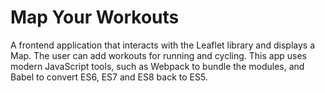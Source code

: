 # Map Your Workouts


A frontend application that interacts with the Leaflet library and displays a Map. The user can add workouts for running and cycling.
This app uses modern JavaScript tools, such as Webpack to bundle the modules, and Babel to convert ES6, ES7 and ES8 back to ES5. 

